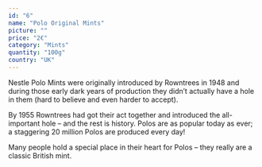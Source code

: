 ```yaml
---
id: "6"
name: "Polo Original Mints"
picture: ""
price: "2€"
category: "Mints"
quantity: "100g"
country: "UK"
---
```

Nestle Polo Mints were originally introduced by Rowntrees in 1948 and during those early dark years of production they didn’t actually have a hole in them (hard to believe and even harder to accept).

By 1955 Rowntrees had got their act together and introduced the all-important hole – and the rest is history. Polos are as popular today as ever; a staggering 20 million Polos are produced every day!

Many people hold a special place in their heart for Polos – they really are a classic British mint.